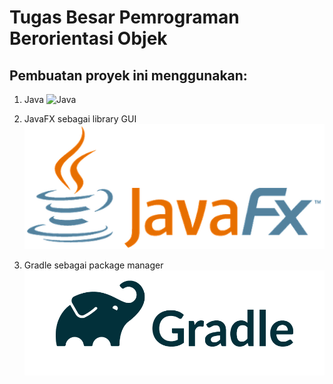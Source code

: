 # Tugas Besar Pemrograman Berorientasi Objek

## Pembuatan proyek ini menggunakan:
1. Java
![Java](https://w7.pngwing.com/pngs/405/878/png-transparent-java-logo-java-runtime-environment-computer-icons-java-platform-standard-edition-java-miscellaneous-text-logo-thumbnail.png)

2. JavaFX sebagai library GUI
![JavaFX](images/JavaFX_Logo.png)

3. Gradle sebagai package manager
![Gradle](images/Gradle_logo.png)
